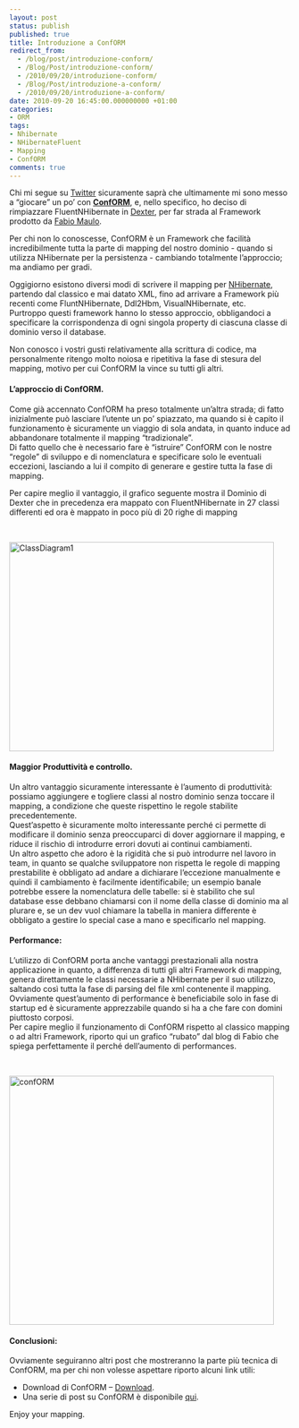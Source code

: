 ```yaml
---
layout: post
status: publish
published: true
title: Introduzione a ConfORM
redirect_from: 
  - /blog/post/introduzione-conform/
  - /Blog/Post/introduzione-conform/
  - /2010/09/20/introduzione-conform/
  - /Blog/Post/introduzione-a-conform/
  - /2010/09/20/introduzione-a-conform/
date: 2010-09-20 16:45:00.000000000 +01:00
categories:
- ORM
tags:
- Nhibernate
- NHibernateFluent
- Mapping
- ConfORM
comments: true
---
```

<p>Chi mi segue su <a title="My Twitter Page" href="http://twitter.com/imperugo" rel="nofollow" target="_blank">Twitter</a> sicuramente saprà che ultimamente mi sono messo a “giocare” un po’ con <strong><a title="ConfORM Project page" href="http://code.google.com/p/codeconform/" rel="nofollow" target="_blank">ConfORM</a></strong>, e, nello specifico, ho deciso di rimpiazzare FluentNHibernate in <a title="Dexter Blog Engine Category" href="http://www.imperugo.tostring.it/categories/archive/Dexter" target="_blank">Dexter</a>, per far strada al Framework prodotto da <a title="Fabio Maulo&#39;s blog" href="http://fabiomaulo.blogspot.com/" rel="nofollow" target="_blank">Fabio Maulo</a>.</p>  <p>Per chi non lo conoscesse, ConfORM è un Framework che facilità incredibilmente tutta la parte di mapping del nostro dominio - quando si utilizza NHibernate per la persistenza - cambiando totalmente l’approccio; ma andiamo per gradi.</p>  <p>Oggigiorno esistono diversi modi di scrivere il mapping per <a title="NHibernate posts" href="http://www.tostring.it/categories/archive/nhibernate/" target="_blank">NHibernate</a>, partendo dal classico e mai datato XML, fino ad arrivare a Framework più recenti come FluntNHibernate, Ddl2Hbm, VisualNHibernate, etc.     <br />Purtroppo questi framework hanno lo stesso approccio, obbligandoci a specificare la corrispondenza di ogni singola property di ciascuna classe di dominio verso il database.</p>  <p>Non conosco i vostri gusti relativamente alla scrittura di codice, ma personalmente ritengo molto noiosa e ripetitiva la fase di stesura del mapping, motivo per cui ConfORM la vince su tutti gli altri.</p>  <h4><b>L’approccio di ConfORM.</b></h4>  <p>Come già accennato ConfORM ha preso totalmente un’altra strada; di fatto inizialmente può lasciare l’utente un po’ spiazzato, ma quando si è capito il funzionamento è sicuramente un viaggio di sola andata, in quanto induce ad abbandonare totalmente il mapping “tradizionale”.    <br />Di fatto quello che è necessario fare è “istruire” ConfORM con le nostre “regole” di sviluppo e di nomenclatura e specificare solo le eventuali eccezioni, lasciando a lui il compito di generare e gestire tutta la fase di mapping.</p>  <p>Per capire meglio il vantaggio, il grafico seguente mostra il Dominio di Dexter che in precedenza era mappato con FluentNHibernate in 27 classi differenti ed ora è mappato in poco più di 20 righe di mapping </p>  <p>&#160;</p>  <p><a href="http://tostring.it/UserFiles/imperugo/ClassDiagram1_2.png" rel="shadowbox[ConfORM1]"><img style="background-image: none; border-right-width: 0px; margin: ; padding-left: 0px; padding-right: 0px; display: inline; border-top-width: 0px; border-bottom-width: 0px; border-left-width: 0px; padding-top: 0px" title="ClassDiagram1" border="0" alt="ClassDiagram1" src="http://tostring.it/UserFiles/imperugo/ClassDiagram1_thumb.png" width="474" height="374" /></a></p>  <h4><font style="font-weight: bold">Maggior Produttività e controllo.</font>     <br /></h4>  <p><b></b>Un altro vantaggio sicuramente interessante è l’aumento di produttività: possiamo aggiungere e togliere classi al nostro dominio senza toccare il mapping, a condizione che queste rispettino le regole stabilite precedentemente.     <br />Quest’aspetto è sicuramente molto interessante perché ci permette di modificare il dominio senza preoccuparci di dover aggiornare il mapping, e riduce il rischio di introdurre errori dovuti ai continui cambiamenti.     <br />Un altro aspetto che adoro è la rigidità che si può introdurre nel lavoro in team, in quanto se qualche sviluppatore non rispetta le regole di mapping prestabilite è obbligato ad andare a dichiarare l’eccezione manualmente e quindi il cambiamento è facilmente identificabile; un esempio banale potrebbe essere la nomenclatura delle tabelle: si è stabilito che sul database esse debbano chiamarsi con il nome della classe di dominio ma al plurare e, se un dev vuol chiamare la tabella in maniera differente è obbligato a gestire lo special case a mano e specificarlo nel mapping.</p>  <h4><b>Performance:</b></h4>  <p>L’utilizzo di ConfORM porta anche vantaggi prestazionali alla nostra applicazione in quanto, a differenza di tutti gli altri Framework di mapping, genera direttamente le classi necessarie a NHibernate per il suo utilizzo, saltando così tutta la fase di parsing del file xml contenente il mapping.    <br />Ovviamente quest’aumento di performance è beneficiabile solo in fase di startup ed è sicuramente apprezzabile quando si ha a che fare con domini piuttosto corposi.     <br />Per capire meglio il funzionamento di ConfORM rispetto al classico mapping o ad altri Framework, riporto qui un grafico “rubato” dal blog di Fabio che spiega perfettamente il perché dell’aumento di performances.</p>  <p>&#160;</p>  <p><a href="http://tostring.it/UserFiles/imperugo/confORM_2.png" rel="shadowbox[ConfORM1]"><img style="background-image: none; border-right-width: 0px; margin: ; padding-left: 0px; padding-right: 0px; display: inline; border-top-width: 0px; border-bottom-width: 0px; border-left-width: 0px; padding-top: 0px" title="confORM" border="0" alt="confORM" src="http://tostring.it/UserFiles/imperugo/confORM_thumb.png" width="474" height="445" /></a></p>  <h4><strong></strong></h4>  <h4><strong>Conclusioni</strong>:</h4>  <p><strong></strong>Ovviamente seguiranno altri post che mostreranno la parte più tecnica di ConfORM, ma per chi non volesse aspettare riporto alcuni link utili:</p>  <ul>   <li>Download di ConfORM – <a title="Download ConfORM" href="http://code.google.com/p/codeconform/" rel="nofollow" target="_blank">Download</a>. </li>    <li>Una serie di post su ConfORM è disponibile <a title="ConfORM Posts" href="http://fabiomaulo.blogspot.com/search/label/ConfORM" rel="nofollow" target="_blank">qui</a>. </li> </ul>  <p>Enjoy your mapping.</p>
